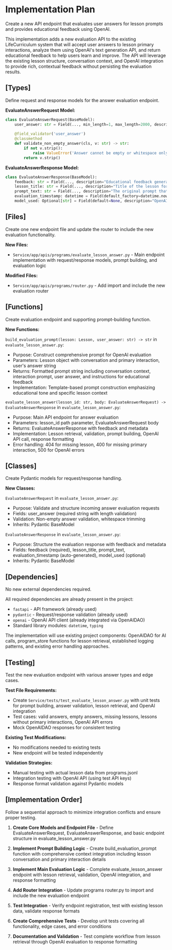 # Implementation Plan

Create a new API endpoint that evaluates user answers for lesson prompts and provides educational feedback using OpenAI.

This implementation adds a new evaluation API to the existing LifeCurriculum system that will accept user answers to lesson primary interactions, analyze them using OpenAI's text generation API, and return educational feedback to help users learn and improve. The API will leverage the existing lesson structure, conversation context, and OpenAI integration to provide rich, contextual feedback without persisting the evaluation results.

## [Types]

Define request and response models for the answer evaluation endpoint.

**EvaluateAnswerRequest Model:**
```python
class EvaluateAnswerRequest(BaseModel):
    user_answer: str = Field(..., min_length=1, max_length=2000, description="User's answer to the primary interaction prompt")
    
    @field_validator('user_answer')
    @classmethod
    def validate_non_empty_answer(cls, v: str) -> str:
        if not v.strip():
            raise ValueError('Answer cannot be empty or whitespace only')
        return v.strip()
```

**EvaluateAnswerResponse Model:**
```python
class EvaluateAnswerResponse(BaseModel):
    feedback: str = Field(..., description="Educational feedback generated by OpenAI")
    lesson_title: str = Field(..., description="Title of the lesson for context")
    prompt_text: str = Field(..., description="The original prompt that was answered")
    evaluation_timestamp: datetime = Field(default_factory=datetime.now, description="When the evaluation was performed")
    model_used: Optional[str] = Field(default=None, description="OpenAI model used for evaluation")
```

## [Files]

Create one new endpoint file and update the router to include the new evaluation functionality.

**New Files:**
- `Service/app/apis/programs/evaluate_lesson_answer.py` - Main endpoint implementation with request/response models, prompt building, and evaluation logic

**Modified Files:**
- `Service/app/apis/programs/router.py` - Add import and include the new evaluation router

## [Functions]

Create evaluation endpoint and supporting prompt-building function.

**New Functions:**

`build_evaluation_prompt(lesson: Lesson, user_answer: str) -> str` in `evaluate_lesson_answer.py`:
- Purpose: Construct comprehensive prompt for OpenAI evaluation
- Parameters: Lesson object with conversation and primary interaction, user's answer string
- Returns: Formatted prompt string including conversation context, interaction prompt, user answer, and instructions for educational feedback
- Implementation: Template-based prompt construction emphasizing educational tone and specific lesson context

`evaluate_lesson_answer(lesson_id: str, body: EvaluateAnswerRequest) -> EvaluateAnswerResponse` in `evaluate_lesson_answer.py`:
- Purpose: Main API endpoint for answer evaluation  
- Parameters: lesson_id path parameter, EvaluateAnswerRequest body
- Returns: EvaluateAnswerResponse with feedback and metadata
- Implementation: Lesson retrieval, validation, prompt building, OpenAI API call, response formatting
- Error handling: 404 for missing lesson, 400 for missing primary interaction, 500 for OpenAI errors

## [Classes]

Create Pydantic models for request/response handling.

**New Classes:**

`EvaluateAnswerRequest` in `evaluate_lesson_answer.py`:
- Purpose: Validate and structure incoming answer evaluation requests
- Fields: user_answer (required string with length validation)
- Validation: Non-empty answer validation, whitespace trimming
- Inherits: Pydantic BaseModel

`EvaluateAnswerResponse` in `evaluate_lesson_answer.py`:
- Purpose: Structure the evaluation response with feedback and metadata
- Fields: feedback (required), lesson_title, prompt_text, evaluation_timestamp (auto-generated), model_used (optional)
- Inherits: Pydantic BaseModel

## [Dependencies]

No new external dependencies required.

All required dependencies are already present in the project:
- `fastapi` - API framework (already used)
- `pydantic` - Request/response validation (already used) 
- `openai` - OpenAI API client (already integrated via OpenAIDAO)
- Standard library modules: `datetime`, `typing`

The implementation will use existing project components: OpenAIDAO for AI calls, program_store functions for lesson retrieval, established logging patterns, and existing error handling approaches.

## [Testing]

Test the new evaluation endpoint with various answer types and edge cases.

**Test File Requirements:**
- Create `Service/tests/test_evaluate_lesson_answer.py` with unit tests for prompt building, answer validation, lesson retrieval, and OpenAI integration
- Test cases: valid answers, empty answers, missing lessons, lessons without primary interactions, OpenAI API errors
- Mock OpenAIDAO responses for consistent testing

**Existing Test Modifications:**
- No modifications needed to existing tests
- New endpoint will be tested independently

**Validation Strategies:**
- Manual testing with actual lesson data from programs.jsonl
- Integration testing with OpenAI API (using test API keys)
- Response format validation against Pydantic models

## [Implementation Order]

Follow a sequential approach to minimize integration conflicts and ensure proper testing.

1. **Create Core Models and Endpoint File** - Define EvaluateAnswerRequest, EvaluateAnswerResponse, and basic endpoint structure in evaluate_lesson_answer.py

2. **Implement Prompt Building Logic** - Create build_evaluation_prompt function with comprehensive context integration including lesson conversation and primary interaction details

3. **Implement Main Evaluation Logic** - Complete evaluate_lesson_answer endpoint with lesson retrieval, validation, OpenAI integration, and response formatting

4. **Add Router Integration** - Update programs router.py to import and include the new evaluation endpoint

5. **Test Integration** - Verify endpoint registration, test with existing lesson data, validate response formats

6. **Create Comprehensive Tests** - Develop unit tests covering all functionality, edge cases, and error conditions

7. **Documentation and Validation** - Test complete workflow from lesson retrieval through OpenAI evaluation to response formatting
